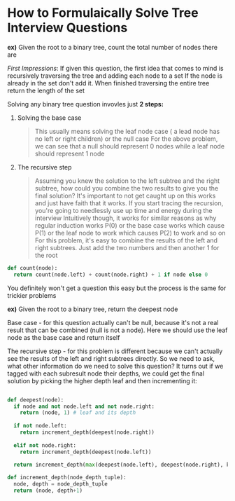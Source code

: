 # How to Formulaically Solve Tree Interview Questions

**ex)** Given the root to a binary tree, count the total number of nodes there are

*First Impressions*: If given this question, the first idea that comes to mind is recursively traversing the tree and adding each node to a set
If the node is already in the set don't add it. When finished traversing the entire tree return the length of the set

Solving any binary tree question invovles just **2 steps:**

1. Solving the base case
   > This usually means solving the leaf node case ( a lead node has no left or right children) or the null case
   > For the above problem, we can see that a null should represent 0 nodes while a leaf node should represent 1 node
2. The recursive step
   > Assuming you knew the solution to the left subtree and the right subtree, how could you combine the two results to give you the final solution?
   > It's important to not get caught up on this works and just have faith that it works.
   > If you start tracing the recursion, you're going to needlessly use up time and energy during the interview
   > Intuitively though, it works for similar reasons as why regular induction works
   > P(0) or the base case works which cause P(1) or the leaf node to work which causes P(2) to work and so on
   > For this problem, it's easy to combine the results of the left and right subtrees. Just add the two numbers and then another 1 for the root

```python
def count(node):
  return count(node.left) + count(node.right) + 1 if node else 0
```

You definitely won't get a question this easy but the process is the same for trickier problems

**ex)** Given the root to a binary tree, return the deepest node

Base case - for this question actually can't be null, because it's not a real result that can be combined (null is not a node).
Here we should use the leaf node as the base case and return itself

The recursive step - for this problem is different because we can't actually see the results of the left and right subtrees directly.
So we need to ask, what other information do we need to solve this question?
It turns out if we tagged with each subresult node their depths, we could get the final solution by picking the higher depth leaf and then incrementing it:

```python

def deepest(node):
  if node and not node.left and not node.right:
    return (node, 1) # leaf and its depth
  
  if not node.left:
    return increment_depth(deepest(node.right))
  
  elif not node.right:
    return increment_depth(deepest(node.left))
  
  return increment_depth(max(deepest(node.left), deepest(node.right), key=lambda x: x[1]))

def increment_depth(node_depth_tuple):
  node, depth = node_depth_tuple
  return (node, depth+1)
```
